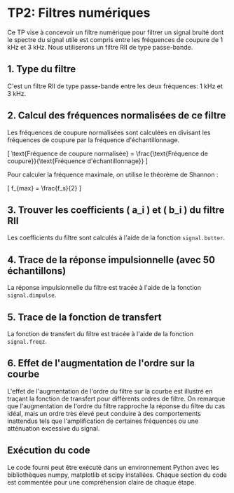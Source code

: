 # TP2: Filtres numériques

Ce TP vise à concevoir un filtre numérique pour filtrer un signal bruité dont le spectre du signal utile est compris entre les fréquences de coupure de 1 kHz et 3 kHz. Nous utiliserons un filtre RII de type passe-bande.

## 1. Type du filtre
C'est un filtre RII de type passe-bande entre les deux fréquences: 1 kHz et 3 kHz.

## 2. Calcul des fréquences normalisées de ce filtre
Les fréquences de coupure normalisées sont calculées en divisant les fréquences de coupure par la fréquence d'échantillonnage.

\[
\text{Fréquence de coupure normalisée} = \frac{\text{Fréquence de coupure}}{\text{Fréquence d'échantillonnage}}
\]

Pour calculer la fréquence maximale, on utilise le théorème de Shannon :

\[
f_{max} = \frac{f_s}{2}
\]

## 3. Trouver les coefficients \( a_i \) et \( b_i \) du filtre RII
Les coefficients du filtre sont calculés à l'aide de la fonction `signal.butter`.

## 4. Trace de la réponse impulsionnelle (avec 50 échantillons)
La réponse impulsionnelle du filtre est tracée à l'aide de la fonction `signal.dimpulse`.

## 5. Trace de la fonction de transfert
La fonction de transfert du filtre est tracée à l'aide de la fonction `signal.freqz`.

## 6. Effet de l'augmentation de l'ordre sur la courbe
L'effet de l'augmentation de l'ordre du filtre sur la courbe est illustré en traçant la fonction de transfert pour différents ordres de filtre. On remarque que l'augmentation de l'ordre du filtre rapproche la réponse du filtre du cas idéal, mais un ordre très élevé peut conduire à des comportements inattendus tels que l'amplification de certaines fréquences ou une atténuation excessive du signal.

## Exécution du code
Le code fourni peut être exécuté dans un environnement Python avec les bibliothèques numpy, matplotlib et scipy installées. Chaque section du code est commentée pour une compréhension claire de chaque étape.

